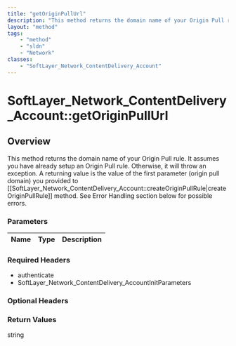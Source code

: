 ```yaml
---
title: "getOriginPullUrl"
description: "This method returns the domain name of your Origin Pull rule.  It assumes you have already setup an Origin Pull rule.  O... "
layout: "method"
tags:
    - "method"
    - "sldn"
    - "Network"
classes:
    - "SoftLayer_Network_ContentDelivery_Account"
---
```

# SoftLayer_Network_ContentDelivery_Account::getOriginPullUrl
## Overview 
This method returns the domain name of your Origin Pull rule.  It assumes you have already setup an Origin Pull rule.  Otherwise, it will throw an exception. A returning value is the value of the first parameter (origin pull domain) you provided to [[SoftLayer_Network_ContentDelivery_Account::createOriginPullRule|createOriginPullRule]] method. See Error Handling section below for possible errors. 

### Parameters 
|Name | Type | Description |
| --- | --- | --- |


### Required Headers
* authenticate
* SoftLayer_Network_ContentDelivery_AccountInitParameters

### Optional Headers

### Return Values
string
